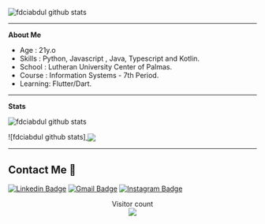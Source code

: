 
![fdciabdul github stats](https://raw.githubusercontent.com/fdciabdul/fdciabdul/master/computer-programming-anime-programming-language-thread-animation-gril-f6c2888a88588db1f063bcfcbc84e6cf.png)


___

**About Me**

- Age : 21y.o
- Skills : Python, Javascript , Java, Typescript and Kotlin.
- School : Lutheran University Center of Palmas.
- Course : Information Systems - 7th Period.
- Learning: Flutter/Dart.
___
**Stats**

![fdciabdul github stats](https://github-readme-stats.vercel.app/api?username=vinisantt&show_icons=true&title_color=fff&icon_color=79ff97&text_color=9f9f9f&bg_color=151515) 

![fdciabdul github stats]<a href="https://github.com/vinisantt">
  <img align="center" src="https://github-readme-stats.vercel.app/api/top-langs/?username=vinisantt&theme=radical&hide=css,html" />
</a>

___
##  Contact Me :speech_balloon:
[![Linkedin Badge](https://img.shields.io/badge/-vinisantt-blue?style=flat-square&logo=Linkedin&logoColor=white&link=https://www.linkedin.com/in/vinisantt/)](https://www.linkedin.com/in/vinisantt/) [![Gmail Badge](https://img.shields.io/badge/-vdias6849@gmail.com-c14438?style=flat-square&logo=Gmail&logoColor=white&link=mailto:vdias6849@gmail.com)](mailto:vdias6849@gmail.com) [![Instagram Badge](https://img.shields.io/badge/-@vinisanttt-e4405f?style=flat-square&labelColor=f94877&logo=instagram&logoColor=white&link=https://www.instagram.com/vinisanttt/)](https://www.instagram.com/vinisanttt/)

<p align="center"> 
  Visitor count<br>
  <img src="https://profile-counter.glitch.me/vinisantt/count.svg" />
</p>


<div align="center">
